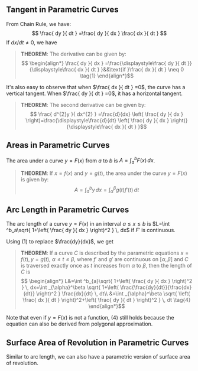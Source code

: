 ## Tangent in Parametric Curves
From Chain Rule, we have:
$$
\frac{ dy }{ dt } =\frac{ dy }{ dx } \frac{ dx }{ dt } 
$$
If $dx/dt\neq 0$, we have
>**THEOREM**:
>The derivative can be given by:
>$$
\begin{align*}
\frac{ dy }{ dx } =\frac{\displaystyle\frac{ dy }{ dt }}{\displaystyle\frac{ dx }{ dt } }&&\text{if }\frac{ dx }{ dt } \neq 0 \tag{1}
\end{align*}$$

It's also easy to observe that when $\frac{ dx }{ dt } =0$, the curve has a vertical tangent. When $\frac{ dy }{ dt } =0$, it has a horizontal tangent.

>**THEOREM**:
>The second derivative can be given by:
>$$
\frac{ d^{2}y }{ dx^{2} } =\frac{d}{dx} \left( \frac{ dy }{ dx }  \right)=\frac{\displaystyle\frac{d}{dt} \left( \frac{ dy }{ dx }  \right)}{\displaystyle\frac{ dx }{ dt } }$$

## Areas in Parametric Curves
The area under a curve $y=F(x)$ from $a$ to $b$ is $A=\int ^b_{a}F(x) \, dx$.

>**THEOREM**:
>If $x=f(x)$ and $y=g(t)$, the area under the curve $y=F(x)$ is given by:
>$$
A=\int ^b_{a}y \, dx=\int ^\beta_{\alpha}g(t)f'(t) \, dt  $$

## Arc Length in Parametric Curves
The arc length of a curve $y=F(x)$ in an interval $a\leq x\leq b$ is $L=\int ^b_a\sqrt{ 1+\left( \frac{ dy }{ dx }  \right)^2 } \, dx$ if $F'$ is continuous.

Using (1) to replace $\frac{dy}{dx}$, we get
>**THEOREM**:
>If a curve $C$ is described by the parametric equations $x=f(t),y=g(t)$, $\alpha\leq t\leq \beta$, where $f'$ and $g'$ are continuous on $[\alpha,\beta]$ and $C$ is traversed exactly once as $t$ increases from $\alpha$ to $\beta$, then the length of $C$ is
>$$
\begin{align*}
L&=\int ^b_{a}\sqrt{ 1+\left( \frac{ dy }{ dx }  \right)^2 } \, dx=\int _{\alpha}^\beta \sqrt{ 1+\left( \frac{\frac{dy}{dt}}{\frac{dx}{dt}} \right)^2 } \frac{dx}{dt} \, dt\\
&=\int _{\alpha}^\beta \sqrt{ \left( \frac{ dx }{ dt }  \right)^2+\left( \frac{ dy }{ dt }  \right)^2 } \, dt \tag{4}
\end{align*}$$

Note that even if $y=F(x)$ is not a function, (4) still holds because the equation can also be derived from polygonal approximation.

## Surface Area of Revolution in Parametric Curves
Similar to arc length, we can also have a parametric version of surface area of revolution.

